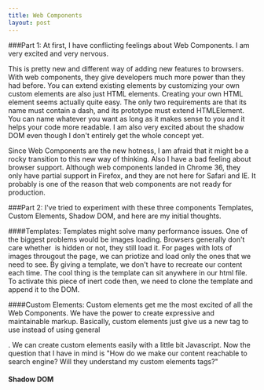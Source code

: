 ```yaml
---
title: Web Components
layout: post
---
```

###Part 1:
At first, I have conflicting feelings about Web Components. I am very excited and very nervous.

This is pretty new and different way of adding new features to browsers. With web components, they give developers much more power than they had before. You can extend existing elements by customizing your own custom elements are also just HTML elements. 
Creating your own HTML element seems actually quite easy. The only two requirements are that its name must contain a dash, and its prototype must extend HTMLElement. You can name whatever you want as long as it makes sense to you and it helps your code more readable. I am also very excited about the shadow DOM even though I don't entirely get the whole concept yet.

Since Web Components are the new hotness, I am afraid that it might be a rocky transition to this new way of thinking. Also I have a bad feeling about browser support. Although web components landed in Chrome 36, they only have partial support in Firefox, and they are not here for Safari and IE. It probably is one of the reason that web components are not ready for production.

###Part 2:
I've tried to experiment with these three components Templates, Custom Elements, Shadow DOM, and here are my initial thoughts.

####Templates: 
Templates might solve many performance issues. One of the biggest problems would be images loading. Browsers generally don't care whether <img> is hidden or not, they still load it. For pages with lots of images througout the page, we can priotize and load only the ones that we need to see. By giving a template, we don't have to recreate our content each time. The cool thing is the template can sit anywhere in our html file. To activate this piece of inert code then, we need to clone the template and append it to the DOM.


####Custom Elements:
Custom elements get me the most excited of all the Web Components. We have the power to create expressive and maintainable markup. Basically, custom elements just give us a new tag to use instead of using general <div>. We can create custom elements easily with a little bit Javascript. Now the question that I have in mind is "How do we make our content reachable to search engine? Will they understand my custom elements tags?"

#### Shadow DOM
